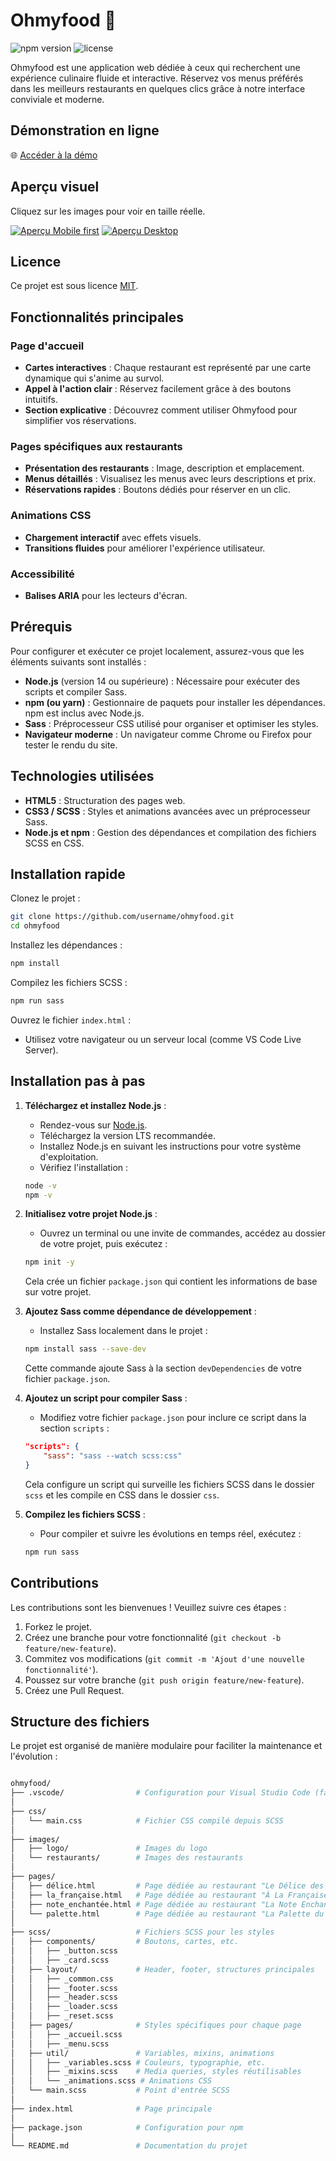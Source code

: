 
# Ohmyfood 🍴

![npm version](https://img.shields.io/npm/v/npm.svg) ![license](https://img.shields.io/github/license/username/ohmyfood.svg)

Ohmyfood est une application web dédiée à ceux qui recherchent une expérience culinaire fluide et interactive. Réservez vos menus préférés dans les meilleurs restaurants en quelques clics grâce à notre interface conviviale et moderne.

## Démonstration en ligne

🌐 [Accéder à la démo](https://trackozor.github.io/p3/)

## Aperçu visuel

Cliquez sur les images pour voir en taille réelle.

[![Aperçu Mobile first](images/Home-page-mobile-reduced.png)](images/Home-page-mobile.png)
[![Aperçu Desktop](images/Home-page-desk-reduced.png)](images/Home-page-desk.png)

## Licence

Ce projet est sous licence [MIT](LICENSE).

## Fonctionnalités principales

### Page d'accueil

- **Cartes interactives** : Chaque restaurant est représenté par une carte dynamique qui s'anime au survol.
- **Appel à l'action clair** : Réservez facilement grâce à des boutons intuitifs.
- **Section explicative** : Découvrez comment utiliser Ohmyfood pour simplifier vos réservations.

### Pages spécifiques aux restaurants

- **Présentation des restaurants** : Image, description et emplacement.
- **Menus détaillés** : Visualisez les menus avec leurs descriptions et prix.
- **Réservations rapides** : Boutons dédiés pour réserver en un clic.

### Animations CSS

- **Chargement interactif** avec effets visuels.
- **Transitions fluides** pour améliorer l'expérience utilisateur.

### Accessibilité

- **Balises ARIA** pour les lecteurs d'écran.

## Prérequis

Pour configurer et exécuter ce projet localement, assurez-vous que les éléments suivants sont installés :

- **Node.js** (version 14 ou supérieure) : Nécessaire pour exécuter des scripts et compiler Sass.
- **npm (ou yarn)** : Gestionnaire de paquets pour installer les dépendances. npm est inclus avec Node.js.
- **Sass** : Préprocesseur CSS utilisé pour organiser et optimiser les styles.
- **Navigateur moderne** : Un navigateur comme Chrome ou Firefox pour tester le rendu du site.

## Technologies utilisées

- **HTML5** : Structuration des pages web.
- **CSS3 / SCSS** : Styles et animations avancées avec un préprocesseur Sass.
- **Node.js et npm** : Gestion des dépendances et compilation des fichiers SCSS en CSS.

## Installation rapide

Clonez le projet :

```sh
git clone https://github.com/username/ohmyfood.git
cd ohmyfood
```

Installez les dépendances :

```sh
npm install
```

Compilez les fichiers SCSS :

```sh
npm run sass
```

Ouvrez le fichier `index.html` :

- Utilisez votre navigateur ou un serveur local (comme VS Code Live Server).

## Installation pas à pas

1. **Téléchargez et installez Node.js** :
   - Rendez-vous sur [Node.js](https://nodejs.org).
   - Téléchargez la version LTS recommandée.
   - Installez Node.js en suivant les instructions pour votre système d'exploitation.
   - Vérifiez l'installation :

   ```sh
   node -v
   npm -v
   ```

2. **Initialisez votre projet Node.js** :
   - Ouvrez un terminal ou une invite de commandes, accédez au dossier de votre projet, puis exécutez :

   ```sh
   npm init -y
   ```

   Cela crée un fichier `package.json` qui contient les informations de base sur votre projet.

3. **Ajoutez Sass comme dépendance de développement** :
   - Installez Sass localement dans le projet :

   ```sh
   npm install sass --save-dev
   ```

   Cette commande ajoute Sass à la section `devDependencies` de votre fichier `package.json`.

4. **Ajoutez un script pour compiler Sass** :
   - Modifiez votre fichier `package.json` pour inclure ce script dans la section `scripts` :

   ```json
   "scripts": {
       "sass": "sass --watch scss:css"
   }
   ```

   Cela configure un script qui surveille les fichiers SCSS dans le dossier `scss` et les compile en CSS dans le dossier `css`.

5. **Compilez les fichiers SCSS** :
   - Pour compiler et suivre les évolutions en temps réel, exécutez :

   ```sh
   npm run sass
   ```

## Contributions

Les contributions sont les bienvenues ! Veuillez suivre ces étapes :

1. Forkez le projet.
2. Créez une branche pour votre fonctionnalité (`git checkout -b feature/new-feature`).
3. Commitez vos modifications (`git commit -m 'Ajout d'une nouvelle fonctionnalité'`).
4. Poussez sur votre branche (`git push origin feature/new-feature`).
5. Créez une Pull Request.

## Structure des fichiers

Le projet est organisé de manière modulaire pour faciliter la maintenance et l'évolution :

```sh

ohmyfood/
├── .vscode/                # Configuration pour Visual Studio Code (facultatif)
│
├── css/
│   └── main.css            # Fichier CSS compilé depuis SCSS
│
├── images/
│   ├── logo/               # Images du logo
│   └── restaurants/        # Images des restaurants
│
├── pages/
│   ├── délice.html         # Page dédiée au restaurant "Le Délice des Sens"
│   ├── la_française.html   # Page dédiée au restaurant "À La Française"
│   ├── note_enchantée.html # Page dédiée au restaurant "La Note Enchantée"
│   └── palette.html        # Page dédiée au restaurant "La Palette du Goût"
│
├── scss/                   # Fichiers SCSS pour les styles
│   ├── components/         # Boutons, cartes, etc.
│   │   ├── _button.scss   
│   │   ├── _card.scss
│   ├── layout/             # Header, footer, structures principales
│   │   ├── _common.css     
│   │   ├── _footer.scss
│   │   ├── _header.scss
│   │   ├── _loader.scss
│   │   ├── _reset.scss
│   ├── pages/              # Styles spécifiques pour chaque page
│   │   ├── _accueil.scss
│   │   ├── _menu.scss
│   ├── util/               # Variables, mixins, animations
│   │   ├── _variables.scss # Couleurs, typographie, etc.
│   │   ├── _mixins.scss    # Media queries, styles réutilisables
│   │   └── _animations.scss # Animations CSS
│   └── main.scss           # Point d'entrée SCSS
│
├── index.html              # Page principale
│
├── package.json            # Configuration pour npm
│
└── README.md               # Documentation du projet
```
